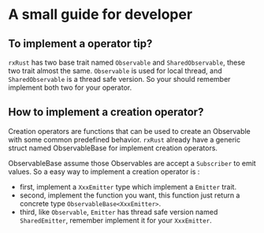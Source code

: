 # A small guide for developer

## To implement a operator tip?

`rxRust` has two base trait named `Observable` and `SharedObservable`, these two trait almost the same. `Observable` is used for local thread, and `SharedObservable` is a thread safe version. So your should remember implement both two for your operator.

## How to implement a creation operator?

Creation operators are functions that can be used to create an Observable with some common predefined behavior. `rxRust` already have a generic struct named ObservableBase<Emitter> for implement creation operators.

ObservableBase<Emitter> assume those Observables are accept a `Subscriber`  to emit values. So a easy way to implement a creation operator is :

- first, implement a `XxxEmitter` type which implement a `Emitter` trait.
- second, implement the function you want, this function just return a concrete type `ObservableBase<XxxEmitter>`.
- third, like `Observable`, `Emitter` has thread safe version named `SharedEmitter`, remember implement it for your `XxxEmitter`.



